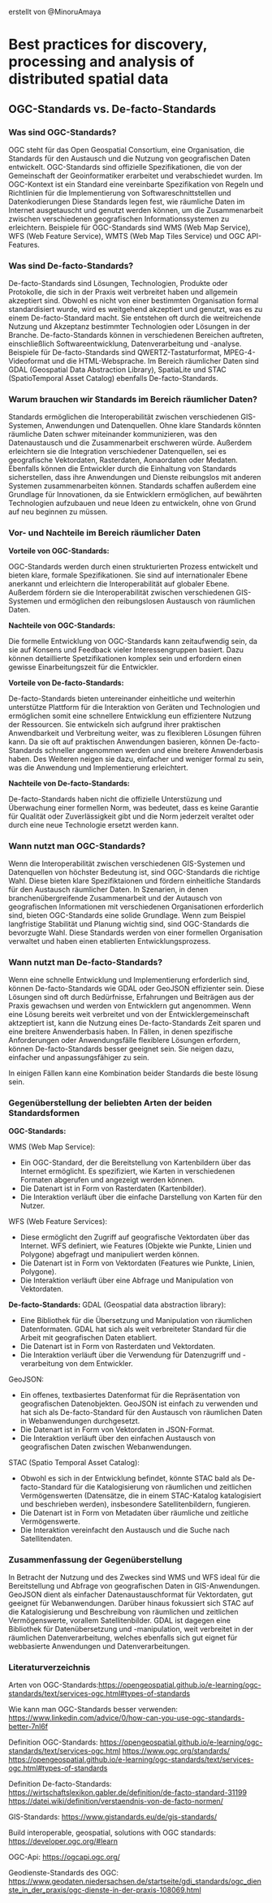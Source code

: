 erstellt von @MinoruAmaya

# Best practices for discovery, processing and analysis of distributed spatial data
## OGC-Standards vs. De-facto-Standards


### Was sind OGC-Standards?

OGC steht für das Open Geospatial Consortium, eine Organisation, die Standards für den Austausch und die Nutzung von geografischen Daten entwickelt. OGC-Standards sind offizielle Spezifikationen, die von der Gemeinschaft der Geoinformatiker erarbeitet und verabschiedet wurden. Im OGC-Kontext ist ein Standard eine vereinbarte Spezifikation von Regeln und Richtlinien für die Implementierung von Softwareschnittstellen und Datenkodierungen Diese Standards legen fest, wie räumliche Daten im Internet ausgetauscht und genutzt werden können, um die Zusammenarbeit zwischen verschiedenen geografischen Informationssystemen zu erleichtern. Beispiele für OGC-Standards sind WMS (Web Map Service), WFS (Web Feature Service), WMTS (Web Map Tiles Service) und OGC API-Features.


### Was sind De-facto-Standards?

De-facto-Standards sind Lösungen, Technologien, Produkte oder Protokolle, die sich in der Praxis weit verbreitet haben und allgemein akzeptiert sind. Obwohl es nicht von einer bestimmten Organisation formal standardisiert wurde, wird es weitgehend akzeptiert und genutzt, was es zu einem De-facto-Standard macht. Sie entstehen oft durch die weitreichende Nutzung und Akzeptanz bestimmter Technologien oder Lösungen in der Branche. De-facto-Standards können in verschiedenen Bereichen auftreten, einschließlich Softwareentwicklung, Datenverarbeitung und -analyse. Beispiele für De-facto-Standards sind QWERTZ-Tastaturformat, MPEG-4-Videoformat und die HTML-Websprache. Im Bereich räumlicher Daten sind GDAL (Geospatial Data Abstraction Library), SpatiaLite und STAC (SpatioTemporal Asset Catalog) ebenfalls De-facto-Standards.


### Warum brauchen wir Standards im Bereich räumlicher Daten?

Standards ermöglichen die Interoperabilität zwischen verschiedenen GIS-Systemen, Anwendungen und Datenquellen. Ohne klare Standards könnten räumliche Daten schwer miteinander kommunizieren, was den Datenaustausch und die Zusammenarbeit erschweren würde. Außerdem erleichtern sie die Integration verschiedener Datenquellen, sei es geografische Vektordaten, Rasterdaten, Aonaordaten oder Medaten. Ebenfalls können die Entwickler durch die Einhaltung von Standards sicherstellen, dass ihre Anwendungen und Dienste reibungslos mit anderen Systemen zusammenarbeiten können. Standards schaffen außerdem eine Grundlage für Innovationen, da sie Entwicklern ermöglichen, auf bewährten Technologien aufzubauen und neue Ideen zu entwickeln, ohne von Grund auf neu beginnen zu müssen.


### Vor- und Nachteile im Bereich räumlicher Daten
**Vorteile von OGC-Standards:**

OGC-Standards werden durch einen strukturierten Prozess entwickelt und bieten klare, formale Spezifikationen. Sie sind auf internationaler Ebene anerkannt und erleichtern die Interoperabilität auf globaler Ebene. Außerdem fördern sie die Interoperabilität zwischen verschiedenen GIS-Systemen und ermöglichen den reibungslosen Austausch von räumlichen Daten.

**Nachteile von OGC-Standards:**

Die formelle Entwicklung von OGC-Standards kann zeitaufwendig sein, da sie auf Konsens und Feedback vieler Interessengruppen basiert. Dazu können detaillierte Spetzifikationen komplex sein und erfordern einen gewisse Einarbeitungszeit für die Entwickler.

**Vorteile von De-facto-Standards:**

De-facto-Standards bieten untereinander einheitliche und weiterhin unterstütze Plattform für die Interaktion von Geräten und Technologien und ermöglichen somit eine schnellere Entwicklung eun effizientere Nutzung der Ressourcen. Sie entwickeln sich aufgrund ihrer praktischen Anwendbarkeit und Verbreitung weiter, was zu flexibleren Lösungen führen kann. Da sie oft auf praktischen Anwendungen basieren, können De-facto-Standards schneller angenommen werden und eine breitere Anwenderbasis haben. Des Weiteren neigen sie dazu, einfacher und weniger formal zu sein, was die Anwendung und Implementierung erleichtert.


**Nachteile von De-facto-Standards:**

De-facto-Standards haben nicht die offizielle Unterstüzung und Überwachung einer formellen Norm, was bedeutet, dass es keine Garantie für Qualität oder Zuverlässigkeit gibt und die Norm jederzeit veraltet oder durch eine neue Technologie ersetzt werden kann.

### Wann nutzt man OGC-Standards?
Wenn die Interoperabilität zwischen verschiedenen GIS-Systemen und Datenquellen von höchster Bedeutung ist, sind OGC-Standards die richtige Wahl. Diese bieten klare Spezifiktaionen und fördern einheitliche Standards für den Austausch räumlicher Daten. In Szenarien, in denen branchenübergreifende Zusammenarbeit und der Autausch von geografischen Informationen mit verschiedenen Organisationen erforderlich sind, bieten OGC-Standards eine solide Grundlage. Wenn zum Beispiel langfristige Stabilität und Planung wichtig sind, sind OGC-Standards die bevorzugte Wahl. Diese Standards werden von einer formellen Organisation verwaltet und haben einen etablierten Entwicklungsprozess. 

### Wann nutzt man De-facto-Standards?
Wenn eine schnelle Entwicklung und Implementierung erforderlich sind, können De-facto-Standards wie GDAL oder GeoJSON effizienter sein. Diese Lösungen sind oft durch Bedürfnisse, Erfahrungen und Beiträgen aus der Praxis gewachsen und werden von Entwicklern gut angenommen. Wenn eine Lösung bereits weit verbreitet und von der Entwicklergemeinschaft aktzeptiert ist, kann die Nutzung eines De-facto-Standards Zeit sparen und eine breitere Anwenderbasis haben. In Fällen, in denen spezifische Anforderungen oder Anwendungsfälle flexiblere Lösungen erfordern, können De-facto-Standards besser geeignet sein. Sie neigen dazu, einfacher und anpassungsfähiger zu sein.

In einigen Fällen kann eine Kombination beider Standards die beste lösung sein.






### Gegenüberstellung der beliebten Arten der beiden Standardsformen

**OGC-Standards:**

WMS (Web Map Service): 
+ Ein OGC-Standard, der die Bereitstellung von Kartenbildern über das Internet ermöglicht. Es spezifiziert, wie Karten in verschiedenen Formaten abgerufen und angezeigt werden können.
+ Die Datenart ist in Form von Rasterdaten (Kartenbilder).
+ Die Interaktion verläuft über die einfache Darstellung von Karten für den Nutzer.

WFS (Web Feature Services): 
+ Diese ermöglicht den Zugriff auf geografische Vektordaten über das Internet. WFS definiert, wie Features (Objekte wie Punkte, Linien und Polygone) abgefragt und manipuliert werden können.
+ Die Datenart ist in Form von Vektordaten (Features wie Punkte, Linien, Polygone).
+ Die Interaktion verläuft über eine Abfrage und Manipulation von Vektordaten.

**De-facto-Standards:**
GDAL (Geospatial data abstraction library): 
+ Eine Bibliothek für die Übersetzung und Manipulation von räumlichen Datenformaten. GDAL hat sich als weit verbreiteter Standard für die Arbeit mit geografischen Daten etabliert.
+ Die Datenart ist in Form von Rasterdaten und Vektordaten.
+ Die Interaktion verläuft über die Verwendung für Datenzugriff und -verarbeitung von dem Entwickler.

GeoJSON: 
+ Ein offenes, textbasiertes Datenformat für die Repräsentation von geografischen Datenobjekten. GeoJSON ist einfach zu verwenden und hat sich als De-facto-Standard für den Austausch von räumlichen Daten in Webanwendungen durchgesetzt.
+ Die Datenart ist in Form von Vektordaten in JSON-Format.
+ Die Interaktion verläuft über den einfachen Austausch von geografischen Daten zwischen Webanwendungen.

STAC (Spatio Temporal Asset Catalog): 
+ Obwohl es sich in der Entwicklung befindet, könnte STAC bald als De-facto-Standard für die Katalogisierung von räumlichen und zeitlichen Vermögenswerten (Datensätze, die in einem STAC-Katalog katalogisiert und beschrieben werden), insbesondere Satellitenbildern, fungieren.
+ Die Datenart ist in Form von Metadaten über räumliche und zeitliche Vermögenswerte.
+ Die Interaktion vereinfacht den Austausch und die Suche nach Satellitendaten.


### Zusammenfassung der Gegenüberstellung

In Betracht der Nutzung und des Zweckes sind WMS und WFS ideal für die Bereitstellung und Abfrage von geografischen Daten in GIS-Anwendungen. GeoJSON dient als einfacher Datenaustauschformat für Vektordaten, gut geeignet für Webanwendungen. Darüber hinaus fokussiert sich STAC auf die Katalogisierung und Beschreibung von räumlichen und zeitlichen Vermögenswerte, vorallem Satellitenbilder. GDAL ist dagegen eine Bibliothek für Datenübersetzung und -manipulation, weit verbreitet in der räumlichen Datenverarbeitung, welches ebenfalls sich gut eignet für webbasierte Anwendungen und Datenverarbeitungen.






### Literaturverzeichnis

Arten von OGC-Standards:https://opengeospatial.github.io/e-learning/ogc-standards/text/services-ogc.html#types-of-standards

Wie kann man OGC-Standards besser verwenden: https://www.linkedin.com/advice/0/how-can-you-use-ogc-standards-better-7nl6f

Definition OGC-Standards: 
https://opengeospatial.github.io/e-learning/ogc-standards/text/services-ogc.html
https://www.ogc.org/standards/
https://opengeospatial.github.io/e-learning/ogc-standards/text/services-ogc.html#types-of-standards

Definition De-facto-Standards: 
https://wirtschaftslexikon.gabler.de/definition/de-facto-standard-31199
https://datei.wiki/definition/verstaendnis-von-de-facto-normen/

GIS-Standards: https://www.gistandards.eu/de/gis-standards/

Build interoperable, geospatial, solutions with OGC standards: https://developer.ogc.org/#learn

OGC-Api: https://ogcapi.ogc.org/

Geodienste-Standards des OGC: https://www.geodaten.niedersachsen.de/startseite/gdi_standards/ogc_dienste_in_der_praxis/ogc-dienste-in-der-praxis-108069.html















